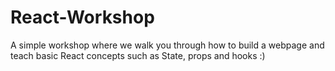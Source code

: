 # React-Workshop
A simple workshop where we walk you through how to build a webpage and teach basic React concepts such as State, props and hooks :)
